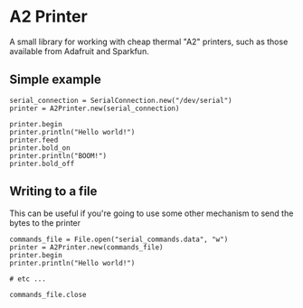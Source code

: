 A2 Printer
==========

A small library for working with cheap thermal "A2" printers, such as those available from Adafruit and Sparkfun.

Simple example
------

    serial_connection = SerialConnection.new("/dev/serial")
    printer = A2Printer.new(serial_connection)

    printer.begin
    printer.println("Hello world!")
    printer.feed
    printer.bold_on
    printer.println("BOOM!")
    printer.bold_off


Writing to a file
--------

This can be useful if you're going to use some other mechanism to send the bytes to the printer

    commands_file = File.open("serial_commands.data", "w")
    printer = A2Printer.new(commands_file)
    printer.begin
    printer.println("Hello world!")

    # etc ...

    commands_file.close
